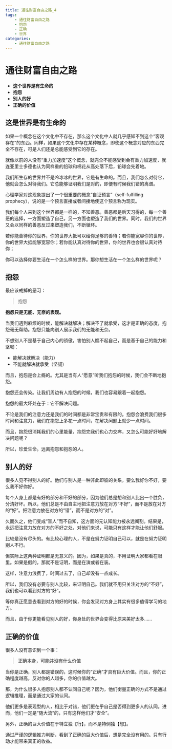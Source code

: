 ```yaml
---
title: 通往财富自由之路_4
tags:
	- 通往财富自由之路
	- 抱怨
	- 正确
	- 世界
categories:
	- 通往财富自由之路
---
```


# 通往财富自由之路

 - **这个世界是有生命的**
 - **抱怨**
 - **别人的好**
 - **正确的价值**

## 这是世界是有生命的

如果一个概念在这个文化中不存在，那么这个文化中人就几乎感知不到这个“客观存在”的东西。同样，如果这个文化中存在某种概念，即使这个概念对应的东西完全不存在，可是人们还是总能感受到它的存在。

就像以前的人没有“重力加速度”这个概念，就完全不能感受到会有重力加速度，就连亚里士多德也认为同样重的铅球和棉花从高处落下后，铅球会先着地。

我们所生存的世界并不是冷冰冰的世界，它是有生命的。而且，我们怎么对待它，他就会怎么对待我们。它总能够证明我们是对的，即便有时候我们错的离谱。

心理学家对这现象提出了一个很重要的概念“自证预言”（self-fulfilling prophecy），说的是一个预言直接或者间接地使这个预言称为现实。

我们每个人来到这个世界都是一样的，不知善恶。善恶都是后天习得的，每一个善恶的选择，一方面塑造了自己，另一方面也塑造了我们的世界。同时，我们的世界又会以同样的善恶反过来塑造我们，不断循环。

若你能善待你的世界，你的世界大抵可以给你足够的善待；若你能宽容你的世界，你的世界大抵能够宽容你；若你能认真对待你的世界，你的世界也会很认真对待你；

你可以选择你要生活在一个怎么样的世界。那你想生活在一个怎么样的世界呢？

## 抱怨

最应该戒掉的恶习：
> 抱怨

**抱怨只是无能、无奈的表现。**

当我们遇到麻烦的时候，能解决就解决；解决不了就承受，这才是正确的态度，抱怨毫无帮助。抱怨只能向别人展示我们的无能和无奈。

不想别人不是基于自己内心的骄傲，害怕别人瞧不起自己，而是基于自己的能力和坚韧：
- 能解决就解决（能力）
- 不能就解决就承受（坚韧）

而且，抱怨是会上瘾的。尤其是当有人“愿意”听我们抱怨的时候，我们会不断地抱怨。

抱怨还会传染。让我们周边有人抱怨的时候，我们也容易跟着一起抱怨。

抱怨的最大坏处在于：它不解决问题。

不论是我们的注意力还是我们的时间都是非常宝贵和有限的。抱怨会浪费我们很多时间和注意力，我们在抱怨上多花一点时间，在解决问题上就少一点时间。

而且，抱怨很消耗我们的心里能量，抱怨完我们也心力交瘁，又怎么可能好好地解决问题呢？

所以，珍爱生命。远离抱怨和抱怨的人。

## 别人的好

很多人见不得别人的好。他们与别人是一种非此即彼的关系，要么我好你不好，要么我不好你好。

每个人身上都是有好的部分和不好的部分，因为他们总是想和别人比出一个胜负，分清好坏。所以，他们总是不由自主地把注意力放在对方“不好”，而不是放在对方的“好”。把注意力放在对方的“错”，而不是对方的“对”。

久而久之，他们变成“盲人”而不自知，这方面的元认知能力被永远阉割。结果是，永远把注意力放在对方的不好之处，对他们来说，可能只有这样才能让他们舒服。

比较是没有尽头的。有比较心理的人，不是在努力证明自己可以，就是在努力证明别人不行。

但实际上这两种证明都是无意义的。因为，如果是真的，不用证明大家都看在眼里。如果是假的，那就不是证明，而是在演或者在装。

这样，注意力浪费了，时间过去了，自己却没有一点成长。

所以，我们没有必要与别人比较，来证明自己。我们就不用只关注对方的“不好”，我们也可以看到对方的“好”。

等你真正愿意去看到对方的好的时候，你会发现对方身上其实有很多值得学习的地方。

而且，由于你更能看见别人的好，你身处的世界会变得比原来美好太多……

## 正确的价值

很多人没有意识到一个事：
>**正确本身，可能并没有什么价值**

当你是正确，别人都是错误的，这时候你的“正确”才具有巨大价值。而且，你的正确程度越高，反对你的人越多，你的价值越大。

那，为什么很多人抱怨别人都不认同自己呢？因为，他们衡量正确的方式不是通过逻辑推理，而是通过大家的认同。

他们更多是表现型的人，相比于对错，他们更在乎自己是否得到更多人的认同。进而，他们一定是“随大流”的，只有这样他们才“安全”。

另外，正确的巨大价值在于特立独【行】，而不是特例独【想】。

通过严谨的逻辑推力判断，看到了正确的巨大价值后，想是完全没有用的。只有行动才能带来真正的收益。
